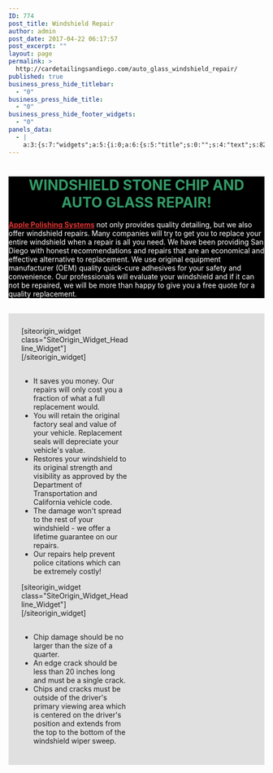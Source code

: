 ```yaml
---
ID: 774
post_title: Windshield Repair
author: admin
post_date: 2017-04-22 06:17:57
post_excerpt: ""
layout: page
permalink: >
  http://cardetailingsandiego.com/auto_glass_windshield_repair/
published: true
business_press_hide_titlebar:
  - "0"
business_press_hide_title:
  - "0"
business_press_hide_footer_widgets:
  - "0"
panels_data:
  - |
    a:3:{s:7:"widgets";a:5:{i:0;a:6:{s:5:"title";s:0:"";s:4:"text";s:823:"<h1 style="text-align: center;"><span style="color: #339966;">WINDSHIELD STONE CHIP AND AUTO GLASS REPAIR!</span></h1><p><a href="http://cardetailingsandiego.com/apple-polishing_systems_about_us/"><strong>Apple Polishing Systems</strong></a> not only provides quality detailing, but we also offer windshield repairs. Many companies will try to get you to replace your entire windshield when a repair is all you need. We have been providing San Diego with honest recommendations and repairs that are an economical and effective alternative to replacement. We use original equipment manufacturer (OEM) quality quick-cure adhesives for your safety and convenience. Our professionals will evaluate your windshield and if it can not be repaired, we will be more than happy to give you a free quote for a quality replacement.</p>";s:20:"text_selected_editor";s:7:"tinymce";s:5:"autop";b:1;s:12:"_sow_form_id";s:13:"590995422dead";s:11:"panels_info";a:7:{s:5:"class";s:31:"SiteOrigin_Widget_Editor_Widget";s:3:"raw";b:0;s:4:"grid";i:0;s:4:"cell";i:0;s:2:"id";i:0;s:9:"widget_id";s:36:"fe7f6c37-f250-4cea-8d66-7933831f8f3c";s:5:"style";a:4:{s:10:"background";s:7:"#000000";s:18:"background_display";s:4:"tile";s:10:"font_color";s:7:"#ffffff";s:10:"link_color";s:7:"#dd3333";}}}i:1;a:7:{s:8:"headline";a:15:{s:4:"text";s:34:"Reasons to repair your windshield ";s:15:"destination_url";s:0:"";s:3:"tag";s:2:"h1";s:5:"color";s:7:"#333333";s:11:"hover_color";b:0;s:4:"font";s:14:"Helvetica Neue";s:9:"font_size";b:0;s:14:"font_size_unit";s:2:"px";s:5:"align";s:6:"center";s:11:"line_height";b:0;s:16:"line_height_unit";s:2:"px";s:6:"margin";b:0;s:11:"margin_unit";s:2:"px";s:24:"so_field_container_state";s:4:"open";s:10:"new_window";b:0;}s:12:"sub_headline";a:15:{s:4:"text";s:27:"A team that loves to create";s:15:"destination_url";s:0:"";s:3:"tag";s:2:"h3";s:5:"color";s:7:"#333333";s:11:"hover_color";b:0;s:4:"font";s:14:"Helvetica Neue";s:9:"font_size";b:0;s:14:"font_size_unit";s:2:"px";s:5:"align";s:6:"center";s:11:"line_height";b:0;s:16:"line_height_unit";s:2:"px";s:6:"margin";b:0;s:11:"margin_unit";s:2:"px";s:24:"so_field_container_state";s:4:"open";s:10:"new_window";b:0;}s:7:"divider";a:9:{s:5:"style";s:4:"none";s:5:"color";s:7:"#EEEEEE";s:9:"thickness";d:0;s:5:"align";s:6:"center";s:5:"width";b:0;s:10:"width_unit";s:2:"px";s:6:"margin";b:0;s:11:"margin_unit";s:2:"px";s:24:"so_field_container_state";s:4:"open";}s:5:"order";a:3:{i:0;s:8:"headline";i:1;s:7:"divider";i:2;s:12:"sub_headline";}s:12:"_sow_form_id";s:13:"5635bb38840af";s:11:"panels_info";a:6:{s:5:"class";s:33:"SiteOrigin_Widget_Headline_Widget";s:4:"grid";i:1;s:4:"cell";i:0;s:2:"id";i:1;s:9:"widget_id";s:36:"15d7cef3-5d89-44f9-84c7-520e565ea696";s:5:"style";a:2:{s:27:"background_image_attachment";b:0;s:18:"background_display";s:4:"tile";}}s:7:"fittext";b:0;}i:2;a:6:{s:5:"title";s:0:"";s:4:"text";s:588:"<ul><li>It saves you money. Our repairs will only cost you a fraction of what a full replacement would.</li><li>You will retain the original factory seal and value of your vehicle. Replacement seals will depreciate your vehicle's value.</li><li>Restores your windshield to its original strength and visibility as approved by the Department of Transportation and California vehicle code.</li><li>The damage won't spread to the rest of your windshield - we offer a lifetime guarantee on our repairs.</li><li>Our repairs help prevent police citations which can be extremely costly!</li></ul>";s:20:"text_selected_editor";s:7:"tinymce";s:5:"autop";b:1;s:12:"_sow_form_id";s:13:"5635bc1bd40dc";s:11:"panels_info";a:6:{s:5:"class";s:31:"SiteOrigin_Widget_Editor_Widget";s:4:"grid";i:1;s:4:"cell";i:0;s:2:"id";i:2;s:9:"widget_id";s:36:"78bf4e26-2980-4a50-b49f-9468e55ad14c";s:5:"style";a:2:{s:27:"background_image_attachment";b:0;s:18:"background_display";s:4:"tile";}}}i:3;a:7:{s:8:"headline";a:15:{s:4:"text";s:46:"Quick criteria for a safe and effective repair";s:15:"destination_url";s:0:"";s:3:"tag";s:2:"h1";s:5:"color";s:7:"#333333";s:11:"hover_color";b:0;s:4:"font";s:14:"Helvetica Neue";s:9:"font_size";b:0;s:14:"font_size_unit";s:2:"px";s:5:"align";s:6:"center";s:11:"line_height";b:0;s:16:"line_height_unit";s:2:"px";s:6:"margin";b:0;s:11:"margin_unit";s:2:"px";s:24:"so_field_container_state";s:4:"open";s:10:"new_window";b:0;}s:12:"sub_headline";a:15:{s:4:"text";s:15:"Keep it simple ";s:15:"destination_url";s:0:"";s:3:"tag";s:2:"h3";s:5:"color";s:7:"#333333";s:11:"hover_color";b:0;s:4:"font";s:14:"Helvetica Neue";s:9:"font_size";b:0;s:14:"font_size_unit";s:2:"px";s:5:"align";s:6:"center";s:11:"line_height";b:0;s:16:"line_height_unit";s:2:"px";s:6:"margin";b:0;s:11:"margin_unit";s:2:"px";s:24:"so_field_container_state";s:4:"open";s:10:"new_window";b:0;}s:7:"divider";a:9:{s:5:"style";s:4:"none";s:5:"color";s:7:"#EEEEEE";s:9:"thickness";d:0;s:5:"align";s:6:"center";s:5:"width";b:0;s:10:"width_unit";s:2:"px";s:6:"margin";b:0;s:11:"margin_unit";s:2:"px";s:24:"so_field_container_state";s:4:"open";}s:5:"order";a:3:{i:0;s:8:"headline";i:1;s:7:"divider";i:2;s:12:"sub_headline";}s:12:"_sow_form_id";s:13:"5635bd396940a";s:11:"panels_info";a:6:{s:5:"class";s:33:"SiteOrigin_Widget_Headline_Widget";s:4:"grid";i:1;s:4:"cell";i:1;s:2:"id";i:3;s:9:"widget_id";s:36:"563d5d34-401e-4e6c-a508-058ca6ba9f17";s:5:"style";a:2:{s:27:"background_image_attachment";b:0;s:18:"background_display";s:4:"tile";}}s:7:"fittext";b:0;}i:4;a:6:{s:5:"title";s:0:"";s:4:"text";s:353:"<ul><li>Chip damage should be no larger than the size of a quarter.</li><li>An edge crack should be less than 20 inches long and must be a single crack.</li><li>Chips and cracks must be outside of the driver's primary viewing area which is centered on the driver's position and extends from the top to the bottom of the windshield wiper sweep.</li></ul>";s:20:"text_selected_editor";s:7:"tinymce";s:5:"autop";b:1;s:12:"_sow_form_id";s:13:"5635bd3d24e69";s:11:"panels_info";a:6:{s:5:"class";s:31:"SiteOrigin_Widget_Editor_Widget";s:4:"grid";i:1;s:4:"cell";i:1;s:2:"id";i:4;s:9:"widget_id";s:36:"6ad11efc-eb44-4587-aa87-dbd5c53b3a68";s:5:"style";a:2:{s:27:"background_image_attachment";b:0;s:18:"background_display";s:4:"tile";}}}}s:5:"grids";a:2:{i:0;a:2:{s:5:"cells";i:1;s:5:"style";a:4:{s:10:"background";s:7:"#d6d6d6";s:27:"background_image_attachment";b:0;s:18:"background_display";s:8:"parallax";s:14:"cell_alignment";s:10:"flex-start";}}i:1;a:2:{s:5:"cells";i:2;s:5:"style";a:4:{s:7:"padding";s:2:"5%";s:10:"background";s:7:"#e0e0e0";s:18:"background_display";s:4:"tile";s:11:"row_stretch";s:4:"full";}}}s:10:"grid_cells";a:3:{i:0;a:4:{s:4:"grid";i:0;s:5:"index";i:0;s:6:"weight";i:1;s:5:"style";a:0:{}}i:1;a:4:{s:4:"grid";i:1;s:5:"index";i:0;s:6:"weight";d:0.5;s:5:"style";a:0:{}}i:2;a:4:{s:4:"grid";i:1;s:5:"index";i:1;s:6:"weight";d:0.5;s:5:"style";a:0:{}}}}
---
```

<div id="pl-774"  class="panel-layout" ><div id="pg-774-0"  class="panel-grid panel-has-style"  data-style="{&quot;background&quot;:&quot;#d6d6d6&quot;,&quot;background_image_attachment&quot;:false,&quot;background_display&quot;:&quot;parallax&quot;,&quot;cell_alignment&quot;:&quot;flex-start&quot;}" ><div class="panel-row-style panel-row-style-for-774-0" ><div id="pgc-774-0-0"  class="panel-grid-cell"  data-weight="1" ><div id="panel-774-0-0-0" class="so-panel widget widget_sow-editor panel-first-child panel-last-child" data-index="0" data-style="{&quot;background&quot;:&quot;#000000&quot;,&quot;background_display&quot;:&quot;tile&quot;,&quot;font_color&quot;:&quot;#ffffff&quot;,&quot;link_color&quot;:&quot;#dd3333&quot;}" ><div class="panel-widget-style panel-widget-style-for-774-0-0-0" ><div class="so-widget-sow-editor so-widget-sow-editor-base">
<div class="siteorigin-widget-tinymce textwidget">
	<h1 style="text-align: center;"><span style="color: #339966;">WINDSHIELD STONE CHIP AND AUTO GLASS REPAIR!</span></h1>
<p><a href="http://cardetailingsandiego.com/apple-polishing_systems_about_us/"><strong>Apple Polishing Systems</strong></a> not only provides quality detailing, but we also offer windshield repairs. Many companies will try to get you to replace your entire windshield when a repair is all you need. We have been providing San Diego with honest recommendations and repairs that are an economical and effective alternative to replacement. We use original equipment manufacturer (OEM) quality quick-cure adhesives for your safety and convenience. Our professionals will evaluate your windshield and if it can not be repaired, we will be more than happy to give you a free quote for a quality replacement.</p>
</div>
</div></div></div></div></div></div><div id="pg-774-1"  class="panel-grid panel-has-style"  data-style="{&quot;padding&quot;:&quot;5%&quot;,&quot;background&quot;:&quot;#e0e0e0&quot;,&quot;background_display&quot;:&quot;tile&quot;,&quot;row_stretch&quot;:&quot;full&quot;}" ><div class="siteorigin-panels-stretch panel-row-style panel-row-style-for-774-1" data-stretch-type="full" ><div id="pgc-774-1-0"  class="panel-grid-cell"  data-weight="0.5" ><div id="panel-774-1-0-0" class="so-panel widget widget_sow-headline panel-first-child" data-index="1" data-style="{&quot;background_image_attachment&quot;:false,&quot;background_display&quot;:&quot;tile&quot;}" >[siteorigin_widget class="SiteOrigin_Widget_Headline_Widget"]<input type="hidden" value="{&quot;instance&quot;:{&quot;headline&quot;:{&quot;text&quot;:&quot;Reasons to repair your windshield &quot;,&quot;destination_url&quot;:&quot;&quot;,&quot;tag&quot;:&quot;h1&quot;,&quot;color&quot;:&quot;#333333&quot;,&quot;hover_color&quot;:false,&quot;font&quot;:&quot;Helvetica Neue&quot;,&quot;font_size&quot;:false,&quot;font_size_unit&quot;:&quot;px&quot;,&quot;align&quot;:&quot;center&quot;,&quot;line_height&quot;:false,&quot;line_height_unit&quot;:&quot;px&quot;,&quot;margin&quot;:false,&quot;margin_unit&quot;:&quot;px&quot;,&quot;so_field_container_state&quot;:&quot;open&quot;,&quot;new_window&quot;:false},&quot;sub_headline&quot;:{&quot;text&quot;:&quot;A team that loves to create&quot;,&quot;destination_url&quot;:&quot;&quot;,&quot;tag&quot;:&quot;h3&quot;,&quot;color&quot;:&quot;#333333&quot;,&quot;hover_color&quot;:false,&quot;font&quot;:&quot;Helvetica Neue&quot;,&quot;font_size&quot;:false,&quot;font_size_unit&quot;:&quot;px&quot;,&quot;align&quot;:&quot;center&quot;,&quot;line_height&quot;:false,&quot;line_height_unit&quot;:&quot;px&quot;,&quot;margin&quot;:false,&quot;margin_unit&quot;:&quot;px&quot;,&quot;so_field_container_state&quot;:&quot;open&quot;,&quot;new_window&quot;:false},&quot;divider&quot;:{&quot;style&quot;:&quot;none&quot;,&quot;color&quot;:&quot;#EEEEEE&quot;,&quot;thickness&quot;:0,&quot;align&quot;:&quot;center&quot;,&quot;width&quot;:false,&quot;width_unit&quot;:&quot;px&quot;,&quot;margin&quot;:false,&quot;margin_unit&quot;:&quot;px&quot;,&quot;so_field_container_state&quot;:&quot;open&quot;},&quot;order&quot;:[&quot;headline&quot;,&quot;divider&quot;,&quot;sub_headline&quot;],&quot;_sow_form_id&quot;:&quot;5635bb38840af&quot;,&quot;fittext&quot;:false},&quot;args&quot;:{&quot;before_widget&quot;:&quot;&lt;div id=\&quot;panel-774-1-0-0\&quot; class=\&quot;so-panel widget widget_sow-headline panel-first-child\&quot; data-index=\&quot;1\&quot; data-style=\&quot;{&amp;quot;background_image_attachment&amp;quot;:false,&amp;quot;background_display&amp;quot;:&amp;quot;tile&amp;quot;}\&quot; &gt;&quot;,&quot;after_widget&quot;:&quot;&lt;\/div&gt;&quot;,&quot;before_title&quot;:&quot;&lt;h3 class=\&quot;widget-title\&quot;&gt;&quot;,&quot;after_title&quot;:&quot;&lt;\/h3&gt;&quot;,&quot;widget_id&quot;:&quot;widget-1-0-0&quot;}}" />[/siteorigin_widget]</div><div id="panel-774-1-0-1" class="so-panel widget widget_sow-editor panel-last-child" data-index="2" data-style="{&quot;background_image_attachment&quot;:false,&quot;background_display&quot;:&quot;tile&quot;}" ><div class="so-widget-sow-editor so-widget-sow-editor-base">
<div class="siteorigin-widget-tinymce textwidget">
	<ul>
<li>It saves you money. Our repairs will only cost you a fraction of what a full replacement would.</li>
<li>You will retain the original factory seal and value of your vehicle. Replacement seals will depreciate your vehicle's value.</li>
<li>Restores your windshield to its original strength and visibility as approved by the Department of Transportation and California vehicle code.</li>
<li>The damage won't spread to the rest of your windshield - we offer a lifetime guarantee on our repairs.</li>
<li>Our repairs help prevent police citations which can be extremely costly!</li>
</ul>
</div>
</div></div></div><div id="pgc-774-1-1"  class="panel-grid-cell"  data-weight="0.5" ><div id="panel-774-1-1-0" class="so-panel widget widget_sow-headline panel-first-child" data-index="3" data-style="{&quot;background_image_attachment&quot;:false,&quot;background_display&quot;:&quot;tile&quot;}" >[siteorigin_widget class="SiteOrigin_Widget_Headline_Widget"]<input type="hidden" value="{&quot;instance&quot;:{&quot;headline&quot;:{&quot;text&quot;:&quot;Quick criteria for a safe and effective repair&quot;,&quot;destination_url&quot;:&quot;&quot;,&quot;tag&quot;:&quot;h1&quot;,&quot;color&quot;:&quot;#333333&quot;,&quot;hover_color&quot;:false,&quot;font&quot;:&quot;Helvetica Neue&quot;,&quot;font_size&quot;:false,&quot;font_size_unit&quot;:&quot;px&quot;,&quot;align&quot;:&quot;center&quot;,&quot;line_height&quot;:false,&quot;line_height_unit&quot;:&quot;px&quot;,&quot;margin&quot;:false,&quot;margin_unit&quot;:&quot;px&quot;,&quot;so_field_container_state&quot;:&quot;open&quot;,&quot;new_window&quot;:false},&quot;sub_headline&quot;:{&quot;text&quot;:&quot;Keep it simple &quot;,&quot;destination_url&quot;:&quot;&quot;,&quot;tag&quot;:&quot;h3&quot;,&quot;color&quot;:&quot;#333333&quot;,&quot;hover_color&quot;:false,&quot;font&quot;:&quot;Helvetica Neue&quot;,&quot;font_size&quot;:false,&quot;font_size_unit&quot;:&quot;px&quot;,&quot;align&quot;:&quot;center&quot;,&quot;line_height&quot;:false,&quot;line_height_unit&quot;:&quot;px&quot;,&quot;margin&quot;:false,&quot;margin_unit&quot;:&quot;px&quot;,&quot;so_field_container_state&quot;:&quot;open&quot;,&quot;new_window&quot;:false},&quot;divider&quot;:{&quot;style&quot;:&quot;none&quot;,&quot;color&quot;:&quot;#EEEEEE&quot;,&quot;thickness&quot;:0,&quot;align&quot;:&quot;center&quot;,&quot;width&quot;:false,&quot;width_unit&quot;:&quot;px&quot;,&quot;margin&quot;:false,&quot;margin_unit&quot;:&quot;px&quot;,&quot;so_field_container_state&quot;:&quot;open&quot;},&quot;order&quot;:[&quot;headline&quot;,&quot;divider&quot;,&quot;sub_headline&quot;],&quot;_sow_form_id&quot;:&quot;5635bd396940a&quot;,&quot;fittext&quot;:false},&quot;args&quot;:{&quot;before_widget&quot;:&quot;&lt;div id=\&quot;panel-774-1-1-0\&quot; class=\&quot;so-panel widget widget_sow-headline panel-first-child\&quot; data-index=\&quot;3\&quot; data-style=\&quot;{&amp;quot;background_image_attachment&amp;quot;:false,&amp;quot;background_display&amp;quot;:&amp;quot;tile&amp;quot;}\&quot; &gt;&quot;,&quot;after_widget&quot;:&quot;&lt;\/div&gt;&quot;,&quot;before_title&quot;:&quot;&lt;h3 class=\&quot;widget-title\&quot;&gt;&quot;,&quot;after_title&quot;:&quot;&lt;\/h3&gt;&quot;,&quot;widget_id&quot;:&quot;widget-1-1-0&quot;}}" />[/siteorigin_widget]</div><div id="panel-774-1-1-1" class="so-panel widget widget_sow-editor panel-last-child" data-index="4" data-style="{&quot;background_image_attachment&quot;:false,&quot;background_display&quot;:&quot;tile&quot;}" ><div class="so-widget-sow-editor so-widget-sow-editor-base">
<div class="siteorigin-widget-tinymce textwidget">
	<ul>
<li>Chip damage should be no larger than the size of a quarter.</li>
<li>An edge crack should be less than 20 inches long and must be a single crack.</li>
<li>Chips and cracks must be outside of the driver's primary viewing area which is centered on the driver's position and extends from the top to the bottom of the windshield wiper sweep.</li>
</ul>
</div>
</div></div></div></div></div></div>

<style type="text/css" class="panels-style" data-panels-style-for-post="774">@import url(http://cardetailingsandiego.com/wp-content/plugins/siteorigin-panels/inc/../css/front-flex.css); #pgc-774-0-0 { width:100%;width:calc(100% - ( 0 * 30px ) ) } #pg-774-0 , #pg-774-1 , #pl-774 .so-panel { margin-bottom:30px } #pgc-774-1-0 , #pgc-774-1-1 { width:50%;width:calc(50% - ( 0.5 * 30px ) ) } #pl-774 .so-panel:last-child { margin-bottom:0px } #pg-774-0> .panel-row-style { background-color:#d6d6d6 } #pg-774-0.panel-no-style, #pg-774-0.panel-has-style > .panel-row-style { -webkit-align-items:flex-start;align-items:flex-start } #panel-774-0-0-0> .panel-widget-style { background-color:#000000;color:#ffffff } #panel-774-0-0-0 a { color:#dd3333 } #pg-774-1> .panel-row-style { background-color:#e0e0e0;padding:5% } @media (max-width:780px){ #pg-774-0.panel-no-style, #pg-774-0.panel-has-style > .panel-row-style , #pg-774-1.panel-no-style, #pg-774-1.panel-has-style > .panel-row-style { -webkit-flex-direction:column;-ms-flex-direction:column;flex-direction:column } #pg-774-0 .panel-grid-cell , #pg-774-1 .panel-grid-cell { margin-right:0 } #pg-774-0 .panel-grid-cell , #pg-774-1 .panel-grid-cell { width:100% } #pgc-774-1-0 { margin-bottom:30px } #pl-774 .panel-grid-cell { padding:0 } #pl-774 .panel-grid .panel-grid-cell-empty { display:none } #pl-774 .panel-grid .panel-grid-cell-mobile-last { margin-bottom:0px }  } </style>